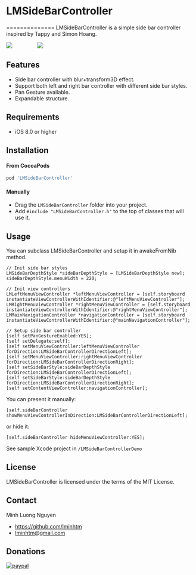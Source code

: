 # LMSideBarController
==============
LMSideBarController is a simple side bar controller inspired by Tappy and Simon Hoang.

<img src="https://raw.github.com/lminhtm/LMSideBarController/master/Screenshots/screenshot2.png"/>
&nbsp;&nbsp;&nbsp;&nbsp;&nbsp;&nbsp;&nbsp;&nbsp;&nbsp;&nbsp;&nbsp;&nbsp;&nbsp;&nbsp;&nbsp;
<img src="https://raw.github.com/lminhtm/LMSideBarController/master/Screenshots/screenshot3.gif"/>

## Features
* Side bar controller with blur+transform3D effect.
* Support both left and right bar controller with different side bar styles.
* Pan Gesture available.
* Expandable structure.

## Requirements
* iOS 8.0 or higher

## Installation
#### From CocoaPods
```ruby
pod 'LMSideBarController'
```
#### Manually
* Drag the `LMSideBarController` folder into your project.
* Add `#include "LMSideBarController.h"` to the top of classes that will use it.

## Usage
You can subclass LMSideBarController and setup it in awakeFromNib method.
```ObjC
// Init side bar styles
LMSideBarDepthStyle *sideBarDepthStyle = [LMSideBarDepthStyle new];
sideBarDepthStyle.menuWidth = 220;
    
// Init view controllers
LMLeftMenuViewController *leftMenuViewController = [self.storyboard instantiateViewControllerWithIdentifier:@"leftMenuViewController"];
LMRightMenuViewController *rightMenuViewController = [self.storyboard instantiateViewControllerWithIdentifier:@"rightMenuViewController"];
LMMainNavigationController *navigationController = [self.storyboard instantiateViewControllerWithIdentifier:@"mainNavigationController"];
    
// Setup side bar controller
[self setPanGestureEnabled:YES];
[self setDelegate:self];
[self setMenuViewController:leftMenuViewController forDirection:LMSideBarControllerDirectionLeft];
[self setMenuViewController:rightMenuViewController forDirection:LMSideBarControllerDirectionRight];
[self setSideBarStyle:sideBarDepthStyle forDirection:LMSideBarControllerDirectionLeft];
[self setSideBarStyle:sideBarDepthStyle forDirection:LMSideBarControllerDirectionRight];
[self setContentViewController:navigationController];
```
You can present it manually:
```ObjC
[self.sideBarController showMenuViewControllerInDirection:LMSideBarControllerDirectionLeft];
```
or hide it:
```ObjC
[self.sideBarController hideMenuViewController:YES];
```
See sample Xcode project in `/LMSideBarControllerDemo`

## License
LMSideBarController is licensed under the terms of the MIT License.

## Contact
Minh Luong Nguyen
* https://github.com/lminhtm
* lminhtm@gmail.com

## Donations
[![paypal](https://www.paypalobjects.com/en_US/i/btn/btn_donateCC_LG.gif)](https://www.paypal.me/lminhtm)
